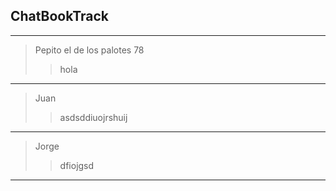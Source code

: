## ChatBookTrack

-------
>Pepito el de los palotes 78
>>hola
-------
>Juan
>>asdsddiuojrshuij
-------
>Jorge
>> dfiojgsd
-------
